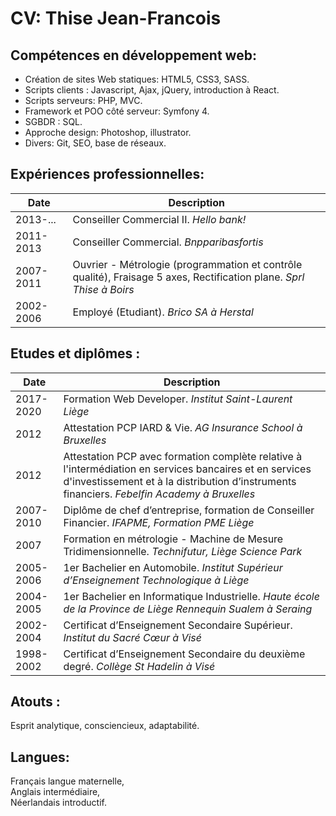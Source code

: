 # CV: Thise Jean-Francois
## Compétences en développement web:
- Création de sites Web statiques: HTML5, CSS3, SASS. 
- Scripts clients : Javascript,  Ajax, jQuery, introduction à React.
- Scripts serveurs: PHP, MVC.
- Framework et POO côté serveur: Symfony 4.
- SGBDR : SQL.
- Approche design: Photoshop, illustrator.
- Divers: Git, SEO, base de réseaux.

## Expériences professionnelles:
| Date | Description | 
| --- | --- |
| 2013-... | Conseiller Commercial II. *Hello bank!*|
| 2011-2013 | Conseiller Commercial. *Bnpparibasfortis*|
| 2007-2011 | Ouvrier - Métrologie (programmation et contrôle qualité), Fraisage 5 axes, Rectification plane. *Sprl Thise à Boirs*|
| 2002-2006 | Employé (Etudiant). *Brico SA à Herstal*|

## Etudes et diplômes :
| Date    | Description | 
| --- | --- |
| 2017-2020 | Formation Web Developer. *Institut Saint-Laurent Liège*|
| 2012 | Attestation PCP IARD & Vie. *AG Insurance School à Bruxelles*|
| 2012 | Attestation PCP avec formation complète relative à l'intermédiation en services bancaires et en services d'investissement et à la distribution d’instruments financiers. *Febelfin Academy à Bruxelles*|
| 2007-2010 | Diplôme de chef d’entreprise, formation de Conseiller Financier. *IFAPME, Formation PME Liège*|
| 2007 | Formation en métrologie - Machine de Mesure Tridimensionnelle. *Technifutur, Liège Science Park*|
| 2005-2006 | 1er Bachelier en Automobile. *Institut Supérieur d’Enseignement Technologique à Liège*|
| 2004-2005 | 1er Bachelier en Informatique Industrielle. *Haute école de la Province de Liège Rennequin Sualem à Seraing*|
| 2002-2004 | Certificat d’Enseignement Secondaire Supérieur. *Institut du Sacré Cœur à Visé*|
| 1998-2002 | Certificat d’Enseignement Secondaire du deuxième degré. *Collège St Hadelin à Visé*|

## Atouts :
Esprit analytique, consciencieux, adaptabilité.

## Langues:
Français langue maternelle,  
Anglais intermédiaire,  
Néerlandais introductif.
